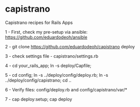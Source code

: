 capistrano
==========

Capistrano recipes for Rails Apps

1 - First, check my pre-setup via ansible: https://github.com/eduardodeoh/ansible

2 - git clone https://github.com/eduardodeoh/capistrano deploy

3 - check settings file - capistrano/settings.rb

4 - cd your_rails_app; ln -s deploy/Capfile;

5 - cd config; ln -s ../deploy/config/deploy.rb; ln -s ../deploy/config/capistrano; cd ..

6 - Verify files: config/deploy.rb and config/capistrano/var/*

7 - cap deploy:setup; cap deploy
